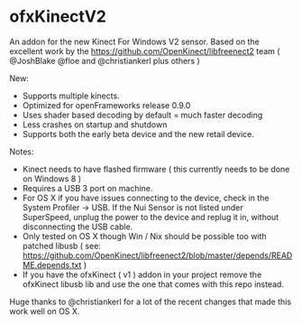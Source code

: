 ofxKinectV2
===========

An addon for the new Kinect For Windows V2 sensor. 
Based on the excellent work by the https://github.com/OpenKinect/libfreenect2 team ( @JoshBlake @floe and @christiankerl plus others ) 

New: 
- Supports multiple kinects. 
- Optimized for openFrameworks release 0.9.0 
- Uses shader based decoding by default = much faster decoding 
- Less crashes on startup and shutdown 
- Supports both the early beta device and the new retail device. 


Notes:
- Kinect needs to have flashed firmware ( this currently needs to be done on Windows 8 ) 
- Requires a USB 3 port on machine. 
- For OS X if you have issues connecting to the device, check in the System Profiler -> USB.  If the Nui Sensor is not listed under SuperSpeed, unplug the power to the device and replug it in, without disconnecting the USB cable. 
- Only tested on OS X though Win / Nix should be possible too with patched libusb ( see: https://github.com/OpenKinect/libfreenect2/blob/master/depends/README.depends.txt ) 
- If you have the ofxKinect ( v1 ) addon in your project remove the ofxKinect libusb lib and use the one that comes with this repo instead. 


Huge thanks to @christiankerl for a lot of the recent changes that made this work well on OS X. 
